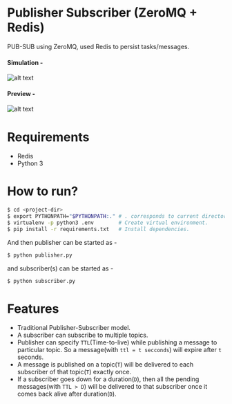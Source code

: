 # Publisher Subscriber (ZeroMQ + Redis)
PUB-SUB using ZeroMQ, used Redis to persist tasks/messages.

#### Simulation -

![alt text](https://github.com/suyash248/pub-sub-persistable/blob/master/static/img/pubsub_simulation.gif "Pub-Sub simulation")

#### Preview -

![alt text](https://github.com/suyash248/pub-sub-persistable/blob/master/static/img/pubsub_preview.png "Pub-Sub preview")

# Requirements
- Redis
- Python 3

# How to run?

```sh
$ cd <project-dir>
$ export PYTHONPATH="$PYTHONPATH:." # . corresponds to current directory(project-dir).
$ virtualenv -p python3 .env        # Create virtual environment.
$ pip install -r requirements.txt   # Install dependencies.
```

And then publisher can be started as - 
```python
$ python publisher.py
```
and subscriber(s) can be started as - 
```python
$ python subscriber.py
```

# Features
- Traditional Publisher-Subscriber model.
- A subscriber can subscribe to multiple topics.
- Publisher can specify `TTL`(Time-to-live) while publishing a message to particular topic. So a message(with `ttl = t secconds`)
will expire after `t` seconds.
- A message is published on a topic(`T`) will be delivered to each subscriber of that topic(`T`) exactly once.
- If a subscriber goes down for a duration(`D`), then all the pending messages(with `TTL > D`) will be delivered to that subscriber once it comes back alive after duration(`D`).
